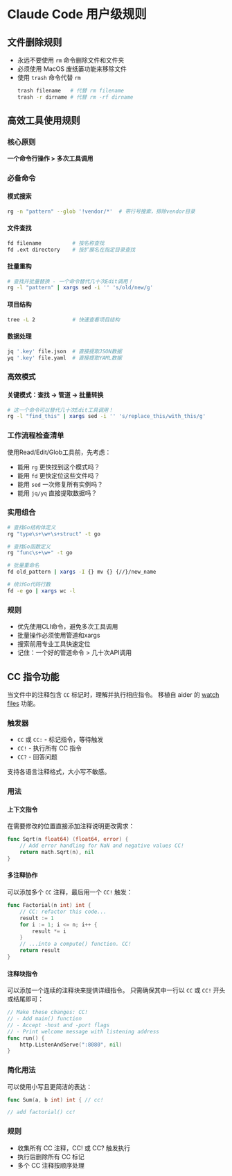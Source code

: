 # Claude Code 用户级规则

## 文件删除规则
- 永远不要使用 `rm` 命令删除文件和文件夹
- 必须使用 MacOS 废纸篓功能来移除文件
- 使用 `trash` 命令代替 `rm`
  ```bash
  trash filename   # 代替 rm filename
  trash -r dirname # 代替 rm -rf dirname
  ```

## 高效工具使用规则

### 核心原则
**一个命令行操作 > 多次工具调用**

### 必备命令

#### 模式搜索
```bash
rg -n "pattern" --glob '!vendor/*'  # 带行号搜索，排除vendor目录
```

#### 文件查找
```bash
fd filename          # 按名称查找
fd .ext directory    # 按扩展名在指定目录查找
```

#### 批量重构
```bash
# 查找并批量替换 - 一个命令替代几十次Edit调用！
rg -l "pattern" | xargs sed -i '' 's/old/new/g'
```

#### 项目结构
```bash
tree -L 2            # 快速查看项目结构
```

#### 数据处理
```bash
jq '.key' file.json  # 直接提取JSON数据
yq '.key' file.yaml  # 直接提取YAML数据
```

### 高效模式

#### 关键模式：查找 → 管道 → 批量转换
```bash
# 这一个命令可以替代几十次Edit工具调用！
rg -l "find_this" | xargs sed -i '' 's/replace_this/with_this/g'
```

### 工作流程检查清单
使用Read/Edit/Glob工具前，先考虑：
- 能用 `rg` 更快找到这个模式吗？
- 能用 `fd` 更快定位这些文件吗？
- 能用 `sed` 一次修复所有实例吗？
- 能用 `jq/yq` 直接提取数据吗？

### 实用组合
```bash
# 查找Go结构体定义
rg "type\s+\w+\s+struct" -t go

# 查找Go函数定义
rg "func\s+\w+" -t go

# 批量重命名
fd old_pattern | xargs -I {} mv {} {//}/new_name

# 统计Go代码行数
fd -e go | xargs wc -l
```

### 规则
- 优先使用CLI命令，避免多次工具调用
- 批量操作必须使用管道和xargs
- 搜索前用专业工具快速定位
- 记住：一个好的管道命令 > 几十次API调用

## CC 指令功能
当文件中的注释包含 `CC` 标记时，理解并执行相应指令。
移植自 aider 的 [watch files](https://aider.chat/docs/usage/watch.html) 功能。

### 触发器
- `CC` 或 `CC:` - 标记指令，等待触发
- `CC!` - 执行所有 CC 指令
- `CC?` - 回答问题

支持各语言注释格式，大小写不敏感。

### 用法

#### 上下文指令
在需要修改的位置直接添加注释说明更改需求：

```go
func Sqrt(n float64) (float64, error) {
    // Add error handling for NaN and negative values CC!
    return math.Sqrt(n), nil
}
```

#### 多注释协作
可以添加多个 `CC` 注释，最后用一个 `CC!` 触发：

```go
func Factorial(n int) int {
    // CC: refactor this code...
    result := 1
    for i := 1; i <= n; i++ {
        result *= i
    }
    // ...into a compute() function. CC!
    return result
}
```

#### 注释块指令
可以添加一个连续的注释块来提供详细指令。
只需确保其中一行以 `CC` 或 `CC!` 开头或结尾即可：

```go
// Make these changes: CC!
// - Add main() function
// - Accept -host and -port flags
// - Print welcome message with listening address
func run() {
    http.ListenAndServe(":8080", nil)
}
```

### 简化用法
可以使用小写且更简洁的表达：

```go
func Sum(a, b int) int { // cc!

// add factorial() cc!
```

### 规则
- 收集所有 CC 注释，CC! 或 CC? 触发执行
- 执行后删除所有 CC 标记
- 多个 CC 注释按顺序处理
